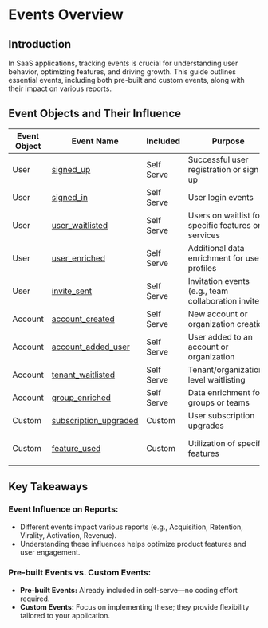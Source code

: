 # Events Overview

## Introduction

In SaaS applications, tracking events is crucial for understanding user behavior, optimizing features, and driving growth. This guide outlines essential events, including both pre-built and custom events, along with their impact on various reports.

## Event Objects and Their Influence

| Event Object | Event Name                                                                                                            | Included   | Purpose                                              | Influenced Reports               |
| ------------ | --------------------------------------------------------------------------------------------------------------------- | ---------- | ---------------------------------------------------- | -------------------------------- |
| User         | [signed_up](/getting-started/analyze/instrumentation/events/standard/signed_up)                                       | Self Serve | Successful user registration or sign-up              | Acquisition, Retention, Virality |
| User         | [signed_in](/getting-started/analyze/instrumentation/events/standard/signed_in)                                       | Self Serve | User login events                                    | Retention                        |
| User         | [user_waitlisted](/getting-started/analyze/instrumentation/events/standard/user_waitlisted)                           | Self Serve | Users on waitlist for specific features or services  | Acquisition                      |
| User         | [user_enriched](/getting-started/analyze/instrumentation/events/standard/user_enriched)                               | Self Serve | Additional data enrichment for user profiles         | N/A                              |
| User         | [invite_sent](/getting-started/analyze/instrumentation/events/standard/invite_sent)                                   | Self Serve | Invitation events (e.g., team collaboration invites) | Virality                         |
| Account      | [account_created](/getting-started/analyze/instrumentation/events/standard/account_created)                           | Self Serve | New account or organization creation                 | Acquisition                      |
| Account      | [account_added_user](/getting-started/analyze/instrumentation/events/standard/account_added_user)                     | Self Serve | User added to an account or organization             | Acquisition                      |
| Account      | [tenant_waitlisted](/getting-started/analyze/instrumentation/events/standard/tenant_waitlisted)                       | Self Serve | Tenant/organization-level waitlisting                | Acquisition                      |
| Account      | [group_enriched](/getting-started/analyze/instrumentation/events/standard/group_enriched)                             | Self Serve | Data enrichment for groups or teams                  | N/A                              |
| Custom       | [subscription_upgraded](/getting-started/analyze/instrumentation/events/standard/custom_events) | Custom     | User subscription upgrades                           | Activation, Revenue              |
| Custom       | [feature_used](/getting-started/analyze/instrumentation/events/standard/custom_events)                   | Custom     | Utilization of specific features                     | Activation, Product Development  |

## Key Takeaways

### Event Influence on Reports:

- Different events impact various reports (e.g., Acquisition, Retention, Virality, Activation, Revenue).
- Understanding these influences helps optimize product features and user engagement.

### Pre-built Events vs. Custom Events:

- **Pre-built Events:** Already included in self-serve—no coding effort required.
- **Custom Events:** Focus on implementing these; they provide flexibility tailored to your application.
